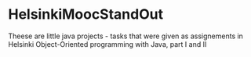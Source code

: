 # HelsinkiMoocStandOut
Theese are little java projects - tasks that were given as assignements in Helsinki Object-Oriented programming with Java, part I and II
